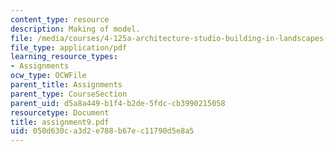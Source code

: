 ```yaml
---
content_type: resource
description: Making of model.
file: /media/courses/4-125a-architecture-studio-building-in-landscapes-fall-2005/050d630ca3d2e788b67ec11790d5e8a5_assignment9.pdf
file_type: application/pdf
learning_resource_types:
- Assignments
ocw_type: OCWFile
parent_title: Assignments
parent_type: CourseSection
parent_uid: d5a8a449-b1f4-b2de-5fdc-cb3990215058
resourcetype: Document
title: assignment9.pdf
uid: 050d630c-a3d2-e788-b67e-c11790d5e8a5
---
```

